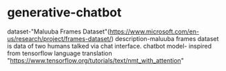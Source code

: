 # generative-chatbot
dataset-"Maluuba Frames Dataset"(https://www.microsoft.com/en-us/research/project/frames-dataset/)
description-maluuba frames dataset is data of two humans talked via chat interface. 
chatbot model- inspired from tensorflow language translation "https://www.tensorflow.org/tutorials/text/nmt_with_attention"

